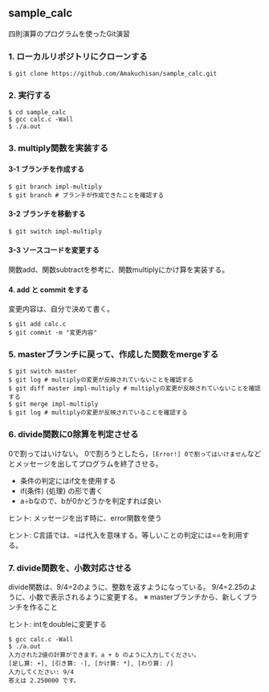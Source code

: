 ## sample_calc

四則演算のプログラムを使ったGit演習

### 1. ローカルリポジトリにクローンする

```
$ git clone https://github.com/Amakuchisan/sample_calc.git
```

### 2. 実行する

```
$ cd sample_calc
$ gcc calc.c -Wall
$ ./a.out
```

### 3. multiply関数を実装する

#### 3-1 ブランチを作成する

```
$ git branch impl-multiply
$ git branch # ブランチが作成できたことを確認する
```

#### 3-2 ブランチを移動する

```
$ git switch impl-multiply
```

#### 3-3 ソースコードを変更する

関数add、関数subtractを参考に、関数multiplyにかけ算を実装する。

#### 4. add と commit をする

変更内容は、自分で決めて書く。

```
$ git add calc.c
$ git commit -m "変更内容"
```

### 5. masterブランチに戻って、作成した関数をmergeする

```
$ git switch master
$ git log # multiplyの変更が反映されていないことを確認する
$ git diff master impl-multiply # multiplyの変更が反映されていないことを確認する
$ git merge impl-multiply
$ git log # multiplyの変更が反映されていることを確認する
```

### 6. divide関数に0除算を判定させる

0で割ってはいけない。
0で割ろうとしたら，`[Error!] 0で割ってはいけません`などとメッセージを出してプログラムを終了させる。

- 条件の判定にはif文を使用する
- if(条件) {処理} の形で書く
- a÷bなので、bが0かどうかを判定すれば良い

ヒント: メッセージを出す時に、error関数を使う

ヒント: C言語では、=は代入を意味する。等しいことの判定には==を利用する。

### 7. divide関数を、小数対応させる

divide関数は、9/4=2のように、整数を返すようになっている。
9/4=2.25のように、小数で表示されるように変更する。
※ masterブランチから、新しくブランチを作ること

ヒント: intをdoubleに変更する

```
$ gcc calc.c -Wall
$ ./a.out
入力された2値の計算ができます。a + b のように入力してください。
[足し算: +], [引き算: -], [かけ算: *], [わり算: /]
入力してください: 9/4
答えは 2.250000 です。
```
